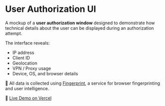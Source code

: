 # User Authorization UI

A mockup of a **user authorization window** designed to demonstrate how technical details about the user can be displayed during an authorization attempt.

The interface reveals:

- IP address  
- Client ID  
- Geolocation  
- VPN / Proxy usage  
- Device, OS, and browser details

📡 All data is collected using [Fingerprint](https://fingerprint.com/), a service for browser fingerprinting and user intelligence.

🔗 [Live Demo on Vercel](https://project-miummfqky-alecs-projects-f4a4bb15.vercel.app/)
